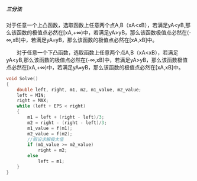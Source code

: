 

##### 三分法
对于任意一个上凸函数，选取函数上任意两个点A,B（xA<xB），若满足yA<yB,那么该函数的极值点必然在[xA,+∞)中，若满足yA>yB，那么该函数极值点必然在(-∞,xB]中，若满足yA=yB，那么该函数的极值点必然在[xA,xB]中。

　　对于任意一个下凸函数，选取函数上任意两个点A,B（xA<xB），若满足yA<yB,那么该函数的极值点必然在(-∞,xB]中，若满足yA>yB，那么该函数极值点必然在[xA,+∞)中，若满足yA=yB，那么该函数的极值点必然在[xA,xB]中。

```cpp
void Solve()
{
    double left, right, m1, m2, m1_value, m2_value;
    left = MIN;
    right = MAX;
    while (left + EPS < right)
    {
        m1 = left + (right - left)/3;
        m2 = right - (right - left)/3;
        m1_value = f(m1);
        m2_value = f(m2);
        //假设求解极大值
        if (m1_value >= m2_value)
            right = m2;
        else
            left = m1;
    }
}
```
